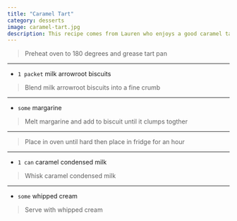```yaml
---
title: "Caramel Tart"
category: desserts
image: caramel-tart.jpg
description: This recipe comes from Lauren who enjoys a good caramel tart
---
```



> Preheat oven to 180 degrees and grease tart pan

---

* `1 packet` milk arrowroot biscuits

> Blend milk arrowroot biscuits into a fine crumb

---

* `some` margarine

> Melt margarine and add to biscuit until it clumps togther

---

> Place in oven until hard then place in fridge for an hour

---

* `1 can` caramel condensed milk

> Whisk caramel condensed milk

---

* `some` whipped cream

> Serve with whipped cream

